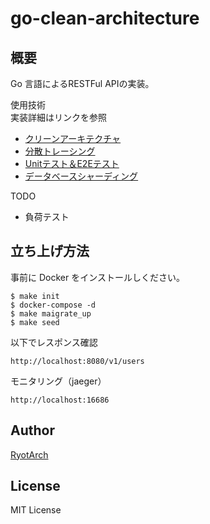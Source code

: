 # go-clean-architecture

## 概要

Go 言語によるRESTFul APIの実装。  
  
使用技術  
実装詳細はリンクを参照

- [クリーンアーキテクチャ](https://github.com/Restoration/go-clean-architecture/blob/main/docs/clean_architecture.md)
- [分散トレーシング](https://github.com/Restoration/go-clean-architecture/blob/main/docs/distributed_tracing.md)
- [Unitテスト＆E2Eテスト](https://github.com/Restoration/go-clean-architecture/blob/main/docs/tests.md)
- [データベースシャーディング](https://github.com/Restoration/go-clean-architecture/blob/main/docs/database_sharding.md)

TODO

- 負荷テスト

## 立ち上げ方法

事前に Docker をインストールしください。

```
$ make init
$ docker-compose -d
$ make maigrate_up
$ make seed
```

以下でレスポンス確認

```
http://localhost:8080/v1/users
```

モニタリング（jaeger）
```
http://localhost:16686
```

## Author

[RyotArch](https://www.developer-ryota.com/)

## License

MIT License
